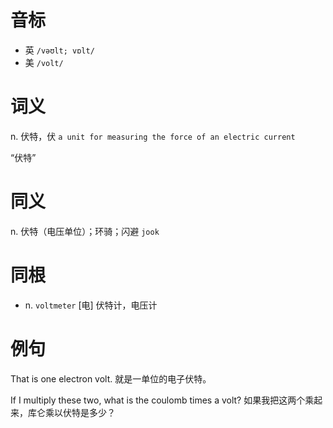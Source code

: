 # 音标

- 英 `/vəʊlt; vɒlt/`
- 美 `/volt/`

# 词义

n. 伏特，伏
`a unit for measuring the force of an electric current`



“伏特”

# 同义

n. 伏特（电压单位）；环骑；闪避
`jook`

# 同根

- n. `voltmeter` [电] 伏特计，电压计

# 例句

That is one electron volt.
就是一单位的电子伏特。

If I multiply these two, what is the coulomb times a volt?
如果我把这两个乘起来，库仑乘以伏特是多少？


